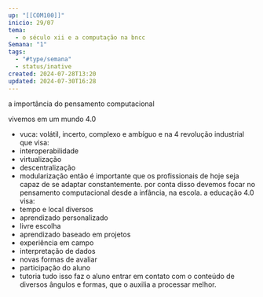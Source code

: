 ```yaml
---
up: "[[COM100]]"
inicio: 29/07
tema:
  - o século xii e a computação na bncc
Semana: "1"
tags:
  - "#type/semana"
  - status/inative
created: 2024-07-28T13:20
updated: 2024-07-30T16:28
---
```

a importância do pensamento computacional

vivemos em um mundo 4.0
- vuca: volátil, incerto, complexo e ambíguo
e na 4 revolução industrial que visa:
- interoperabilidade
- virtualização
- descentralização
- modularização
então é importante que os profissionais de hoje seja capaz de se adaptar constantemente.
por conta disso devemos focar no pensamento computacional desde a infância, na escola.
a educação 4.0 visa:
- tempo e local diversos
- aprendizado personalizado
- livre escolha
- aprendizado baseado em projetos
- experiência em campo
- interpretação de dados
- novas formas de avaliar
- participação do aluno
- tutoria
tudo isso faz o aluno entrar em contato com o conteúdo de diversos ângulos e formas, que o auxilia a processar melhor.
